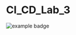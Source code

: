 # CI_CD_Lab_3
![example badge](https://github.com/Sergey-Marchuk/CI_CD_Lab_3/actions/workflows/cmake.yml/badge.svg)
